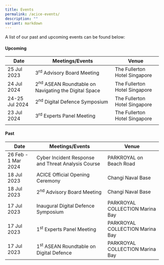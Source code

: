 ```yaml
---
title: Events
permalink: /acice-events/
description: ""
variant: markdown
---
```

A list of our past and upcoming events can be found below:

#### Upcoming <br>

| Date | Meetings/Events | Venue |
| -------- | --------    | -------- |
| 25 Jul 2023 | 3<sup>rd</sup> Advisory Board Meeting | The Fullerton Hotel Singapore |
| 24 Jul 2024 | 2<sup>nd</sup> ASEAN Roundtable on Navigating the Digital Space  | The Fullerton Hotel Singapore |
| 24-25 Jul 2024 | 2<sup>nd</sup> Digital Defence Symposium | The Fullerton Hotel Singapore |
| 23 Jul 2024 | 3<sup>rd</sup> Experts Panel Meeting | The Fullerton Hotel Singapore |
|       |           |       |

#### Past <br>

| Date | Meetings/Events | Venue |
| -------- | -------- | -------- |
| 26 Feb - 1 Mar 2024 | Cyber Incident Response and Threat Analysis Course | PARKROYAL on Beach Road |
| 18 Jul 2023 | ACICE Official Opening Ceremony | Changi Naval Base |
| 18 Jul 2023 | 2<sup>nd</sup> Advisory Board Meeting | Changi Naval Base |
| 17 Jul 2023 | Inaugural Digital Defence Symposium | PARKROYAL COLLECTION Marina Bay |
| 17 Jul 2023 | 1<sup>st</sup> Experts Panel Meeting | PARKROYAL COLLECTION Marina Bay   |
| 17 Jul 2023 | 1<sup>st</sup> ASEAN Roundtable on Digital Defence | PARKROYAL COLLECTION Marina Bay |